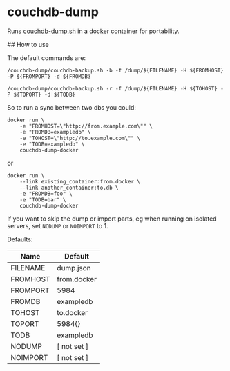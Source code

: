# couchdb-dump
Runs [couchdb-dump.sh](https://github.com/danielebailo/couchdb-dump) in a docker container for
portability.

## How to use

The default commands are:

```
/couchdb-dump/couchdb-backup.sh -b -f /dump/${FILENAME} -H ${FROMHOST} -P ${FROMPORT} -d ${FROMDB}

/couchdb-dump/couchdb-backup.sh -r -f /dump/${FILENAME} -H ${TOHOST} -P ${TOPORT} -d ${TODB}
```

So to run a sync between two dbs you could:

```
docker run \
    -e "FROMHOST=\"http://from.example.com\"" \
    -e "FROMDB=exampledb" \
    -e "TOHOST=\"http://to.example.com\"" \
    -e "TODB=exampledb" \
    couchdb-dump-docker
```

or

```
docker run \
    --link existing_container:from.docker \
    --link another_container:to.db \
    -e "FROMDB=foo" \
    -e "TODB=bar" \
    couchdb-dump-docker
```

If you want to skip the dump or import parts, eg when running on isolated servers, set `NODUMP` or
`NOIMPORT` to 1.

Defaults:

| Name     | Default     |
| -------- | ----------- |
| FILENAME | dump.json   |
| FROMHOST | from.docker |
| FROMPORT | 5984        |
| FROMDB   | exampledb   |
| TOHOST   | to.docker   |
| TOPORT   | 5984{}      |
| TODB     | exampledb   |
| NODUMP   | [ not set ] |
| NOIMPORT | [ not set ] |

